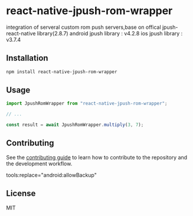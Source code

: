 # react-native-jpush-rom-wrapper

integration of serveral custom rom push servers,base on offical jpush-react-native library(2.8.7)
android jpush library : v4.2.8
ios jpush library : v3.7.4

## Installation

```sh
npm install react-native-jpush-rom-wrapper
```

## Usage

```js
import JpushRomWrapper from "react-native-jpush-rom-wrapper";

// ...

const result = await JpushRomWrapper.multiply(3, 7);
```

## Contributing

See the [contributing guide](CONTRIBUTING.md) to learn how to contribute to the repository and the development workflow.


tools:replace="android:allowBackup"

## License

MIT
